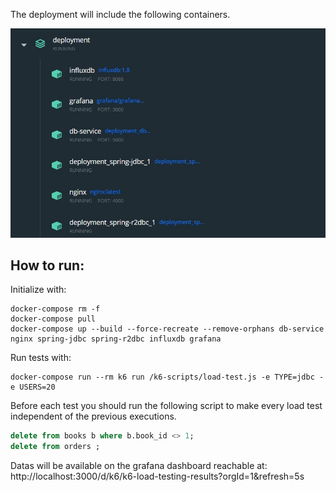 
The deployment will include the following containers.

![Containers](./docker-summary-windows.jpg)

## How to run:

Initialize with:

```shell
docker-compose rm -f
docker-compose pull
docker-compose up --build --force-recreate --remove-orphans db-service nginx spring-jdbc spring-r2dbc influxdb grafana 
```

Run tests with:

```shell
docker-compose run --rm k6 run /k6-scripts/load-test.js -e TYPE=jdbc -e USERS=20
```

Before each test you should run the following script to make every load test independent of the previous executions.

```sql
delete from books b where b.book_id <> 1;
delete from orders ;
```

Datas will be available on the grafana dashboard reachable
at: http://localhost:3000/d/k6/k6-load-testing-results?orgId=1&refresh=5s

